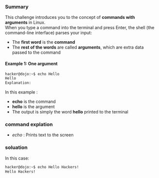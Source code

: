###  Summary

This challenge introduces you to the concept of **commands with arguments** in Linux.  
When you type a command into the terminal and press Enter, the shell (the command-line interface) parses your input:

- The **first word** is the **command**
- The **rest of the words** are called **arguments**, which are extra data passed to the command

####  Example 1: One argument

```bash
hacker@dojo:~$ echo Hello
Hello
Explanation:
```
In this example :
- **echo** is the command
- **hello** is the argument
- The output is simply the word **hello** printed to the terminal

### command explation 
- *echo* : Prints text to the screen

### soluation 

In this case:

```bash
hacker@dojo:~$ echo Hello Hackers!
Hello Hackers!

